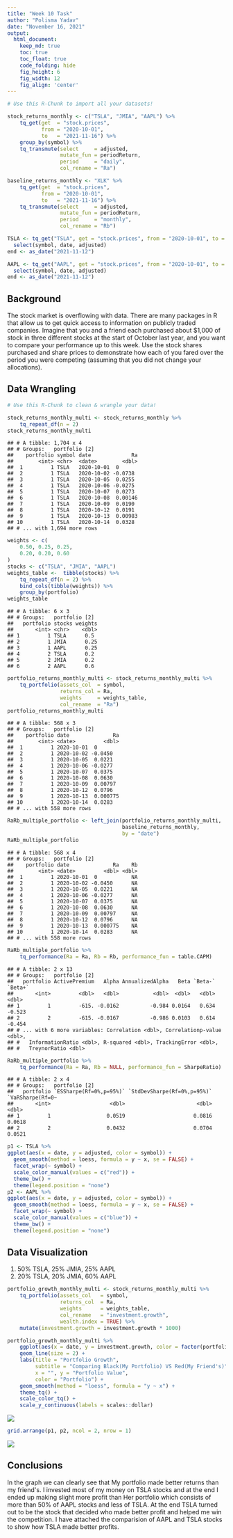 ```yaml
---
title: "Week 10 Task"
author: "Polisma Yadav"
date: "November 16, 2021"
output:
  html_document:  
    keep_md: true
    toc: true
    toc_float: true
    code_folding: hide
    fig_height: 6
    fig_width: 12
    fig_align: 'center'
---
```







```r
# Use this R-Chunk to import all your datasets!

stock_returns_monthly <- c("TSLA", "JMIA", "AAPL") %>%
    tq_get(get  = "stock.prices",
           from = "2020-10-01",
           to   = "2021-11-16") %>%
    group_by(symbol) %>%
    tq_transmute(select     = adjusted, 
                 mutate_fun = periodReturn, 
                 period     = "daily", 
                 col_rename = "Ra")

baseline_returns_monthly <- "XLK" %>%
    tq_get(get  = "stock.prices",
           from = "2020-10-01",
           to   = "2021-11-16") %>%
    tq_transmute(select     = adjusted, 
                 mutate_fun = periodReturn, 
                 period     = "monthly", 
                 col_rename = "Rb")

TSLA <- tq_get("TSLA", get = "stock.prices", from = "2020-10-01", to = "2021-11-12") %>%
  select(symbol, date, adjusted)
end <- as_date("2021-11-12")

AAPL <- tq_get("AAPL", get = "stock.prices", from = "2020-10-01", to = "2021-11-12") %>%
  select(symbol, date, adjusted)
end <- as_date("2021-11-12")
```

## Background

The stock market is overflowing with data. There are many packages in R that allow us to get quick access to information on publicly traded companies. Imagine that you and a friend each purchased about $1,000 of stock in three different stocks at the start of October last year, and you want to compare your performance up to this week. Use the stock shares purchased and share prices to demonstrate how each of you fared over the period you were competing (assuming that you did not change your allocations).

## Data Wrangling


```r
# Use this R-Chunk to clean & wrangle your data!

stock_returns_monthly_multi <- stock_returns_monthly %>%
    tq_repeat_df(n = 2)
stock_returns_monthly_multi
```

```
## # A tibble: 1,704 x 4
## # Groups:   portfolio [2]
##    portfolio symbol date             Ra
##        <int> <chr>  <date>        <dbl>
##  1         1 TSLA   2020-10-01  0      
##  2         1 TSLA   2020-10-02 -0.0738 
##  3         1 TSLA   2020-10-05  0.0255 
##  4         1 TSLA   2020-10-06 -0.0275 
##  5         1 TSLA   2020-10-07  0.0273 
##  6         1 TSLA   2020-10-08  0.00146
##  7         1 TSLA   2020-10-09  0.0190 
##  8         1 TSLA   2020-10-12  0.0191 
##  9         1 TSLA   2020-10-13  0.00983
## 10         1 TSLA   2020-10-14  0.0328 
## # ... with 1,694 more rows
```

```r
weights <- c(
    0.50, 0.25, 0.25,
    0.20, 0.20, 0.60
)
stocks <- c("TSLA", "JMIA", "AAPL")
weights_table <-  tibble(stocks) %>%
    tq_repeat_df(n = 2) %>%
    bind_cols(tibble(weights)) %>%
    group_by(portfolio)
weights_table
```

```
## # A tibble: 6 x 3
## # Groups:   portfolio [2]
##   portfolio stocks weights
##       <int> <chr>    <dbl>
## 1         1 TSLA      0.5 
## 2         1 JMIA      0.25
## 3         1 AAPL      0.25
## 4         2 TSLA      0.2 
## 5         2 JMIA      0.2 
## 6         2 AAPL      0.6
```


```r
portfolio_returns_monthly_multi <- stock_returns_monthly_multi %>%
    tq_portfolio(assets_col  = symbol, 
                 returns_col = Ra, 
                 weights     = weights_table, 
                 col_rename  = "Ra")
portfolio_returns_monthly_multi
```

```
## # A tibble: 568 x 3
## # Groups:   portfolio [2]
##    portfolio date              Ra
##        <int> <date>         <dbl>
##  1         1 2020-10-01  0       
##  2         1 2020-10-02 -0.0450  
##  3         1 2020-10-05  0.0221  
##  4         1 2020-10-06 -0.0277  
##  5         1 2020-10-07  0.0375  
##  6         1 2020-10-08  0.0630  
##  7         1 2020-10-09  0.00797 
##  8         1 2020-10-12  0.0796  
##  9         1 2020-10-13  0.000775
## 10         1 2020-10-14  0.0283  
## # ... with 558 more rows
```

```r
RaRb_multiple_portfolio <- left_join(portfolio_returns_monthly_multi, 
                                     baseline_returns_monthly,
                                     by = "date")
RaRb_multiple_portfolio
```

```
## # A tibble: 568 x 4
## # Groups:   portfolio [2]
##    portfolio date              Ra    Rb
##        <int> <date>         <dbl> <dbl>
##  1         1 2020-10-01  0           NA
##  2         1 2020-10-02 -0.0450      NA
##  3         1 2020-10-05  0.0221      NA
##  4         1 2020-10-06 -0.0277      NA
##  5         1 2020-10-07  0.0375      NA
##  6         1 2020-10-08  0.0630      NA
##  7         1 2020-10-09  0.00797     NA
##  8         1 2020-10-12  0.0796      NA
##  9         1 2020-10-13  0.000775    NA
## 10         1 2020-10-14  0.0283      NA
## # ... with 558 more rows
```

```r
RaRb_multiple_portfolio %>%
    tq_performance(Ra = Ra, Rb = Rb, performance_fun = table.CAPM)
```

```
## # A tibble: 2 x 13
## # Groups:   portfolio [2]
##   portfolio ActivePremium   Alpha AnnualizedAlpha   Beta `Beta-` `Beta+`
##       <int>         <dbl>   <dbl>           <dbl>  <dbl>   <dbl>   <dbl>
## 1         1         -615. -0.0162          -0.984 0.0164   0.634  -0.523
## 2         2         -615. -0.0167          -0.986 0.0103   0.614  -0.454
## # ... with 6 more variables: Correlation <dbl>, Correlationp-value <dbl>,
## #   InformationRatio <dbl>, R-squared <dbl>, TrackingError <dbl>,
## #   TreynorRatio <dbl>
```

```r
RaRb_multiple_portfolio %>%
    tq_performance(Ra = Ra, Rb = NULL, performance_fun = SharpeRatio)
```

```
## # A tibble: 2 x 4
## # Groups:   portfolio [2]
##   portfolio `ESSharpe(Rf=0%,p=95%)` `StdDevSharpe(Rf=0%,p=95%)` `VaRSharpe(Rf=0~
##       <int>                   <dbl>                       <dbl>            <dbl>
## 1         1                  0.0519                      0.0816           0.0618
## 2         2                  0.0432                      0.0704           0.0521
```


```r
p1 <- TSLA %>%
ggplot(aes(x = date, y = adjusted, color = symbol)) +
  geom_smooth(method = loess, formula = y ~ x, se = FALSE) +
  facet_wrap(~ symbol) +
  scale_color_manual(values = c("red")) + 
  theme_bw() +
  theme(legend.position = "none")
p2 <- AAPL %>%
ggplot(aes(x = date, y = adjusted, color = symbol)) +
  geom_smooth(method = loess, formula = y ~ x, se = FALSE) +
  facet_wrap(~ symbol) +
  scale_color_manual(values = c("blue")) + 
  theme_bw() +
  theme(legend.position = "none")
```

## Data Visualization
1. 50% TSLA, 25% JMIA, 25% AAPL
2. 20% TSLA, 20% JMIA, 60% AAPL


```r
portfolio_growth_monthly_multi <- stock_returns_monthly_multi %>%
    tq_portfolio(assets_col   = symbol, 
                 returns_col  = Ra, 
                 weights      = weights_table,
                 col_rename   = "investment.growth",
                 wealth.index = TRUE) %>%
    mutate(investment.growth = investment.growth * 1000)
```


```r
portfolio_growth_monthly_multi %>%
    ggplot(aes(x = date, y = investment.growth, color = factor(portfolio))) +
    geom_line(size = 2) +
    labs(title = "Portfolio Growth",
         subtitle = "Comparing Black(My Portfolio) VS Red(My Friend's)",
         x = "", y = "Portfolio Value",
         color = "Portfolio") +
    geom_smooth(method = "loess", formula = "y ~ x") +
    theme_tq() +
    scale_color_tq() +
    scale_y_continuous(labels = scales::dollar)
```

![](Task10-1_files/figure-html/unnamed-chunk-5-1.png)<!-- -->

```r
grid.arrange(p1, p2, ncol = 2, nrow = 1)
```

![](Task10-1_files/figure-html/unnamed-chunk-5-2.png)<!-- -->

## Conclusions

In the graph we can clearly see that My portfolio made better returns than my friend's. I invested most of my money on TSLA stocks and at the end I ended up making slight more profit than Her portfolio which consists of more than 50% of AAPL stocks and less of TSLA. At the end TSLA turned out to be the stock that decided who made better profit and helped me win the competition. I have attached the comparision of AAPL and TSLA stocks to show how TSLA made better profits.
